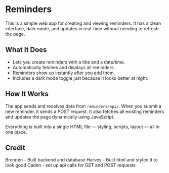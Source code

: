 # Reminders

This is a simple web app for creating and viewing reminders. It has a clean interface, dark mode, and updates in real-time without needing to refresh the page.

## What It Does

- Lets you create reminders with a title and a date/time.
- Automatically fetches and displays all reminders.
- Reminders show up instantly after you add them.
- Includes a dark mode toggle just because it looks better at night.

## How It Works

The app sends and receives data from `reminders/api/`. When you submit a new reminder, it sends a POST request. 
It also fetches all existing reminders and updates the page dynamically using JavaScript.

Everything is built into a single HTML file — styling, scripts, layout — all in one place.

## Credit
Brennen - Built backend and database
Harvey - Built html and styled it to look good
Caden - set up api calls for GET and POST requests
